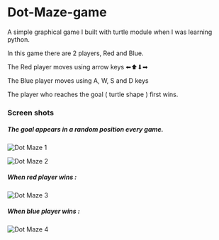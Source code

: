 # Dot-Maze-game
A simple graphical game I built with turtle module when I was learning python.


In this game there are 2 players, Red and Blue.

The Red player moves using arrow keys ⬅⬆⬇➡

The Blue player moves using A, W, S and D keys

The player who reaches the goal ( turtle shape ) first wins.

<h3>Screen shots</h3>

<h5>The goal appears in a random position every game.</h5>

![Dot Maze 1](https://user-images.githubusercontent.com/120195565/224488437-3e5929c0-c461-4285-8477-83c847e61666.png)

![Dot Maze 2](https://user-images.githubusercontent.com/120195565/224488549-aca53b00-da9b-42e2-90d3-ba3cc6b0d86c.png)

<h5>When red player wins :</h5>

![Dot Maze 3](https://user-images.githubusercontent.com/120195565/224488559-4c3afe40-9445-439d-8a19-03f905e2367b.png)

<h5>When blue player wins :</h5>

![Dot Maze 4](https://user-images.githubusercontent.com/120195565/224488570-7ed4ab7d-77f3-4dfb-8e87-9dd3b99391ec.png)
